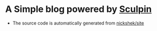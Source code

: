 A Simple blog powered by [Sculpin](http://sculpin.io)
====================
- The source code is automatically generated from [nickshek/site](https://github.com/nickshek/site)
